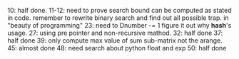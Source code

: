 10: half done.
11-12: need to prove search bound can be computed as stated in code.
remember to rewrite binary search and find out all possible trap.
    in "beauty of programming"
23: need to Dnumber -= 1 figure it out why
    __hash__'s usage.
27: using pre pointer and non-recursive mathod.
32: half done
37: half done
39: only compute max value of sum sub-matrix not the arange.
45: almost done
48: need search about python float and exp
50: half done
